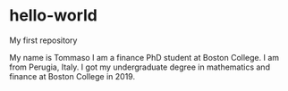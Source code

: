 # hello-world
My first repository

My name is Tommaso I am a finance PhD student at Boston College. I am from Perugia, Italy. I got my undergraduate degree in mathematics and finance at Boston College in 2019. 
